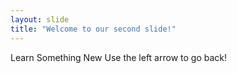 ```yaml
---
layout: slide
title: "Welcome to our second slide!"
---
```

Learn Something New
Use the left arrow to go back!
